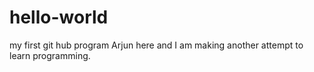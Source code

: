 # hello-world
my first git hub program
Arjun here and I am making another attempt to learn programming.
